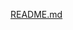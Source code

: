 [README.md](https://github.com/JustineLongla/projects-blob-four-tier-mailing-app-infea/files/10365427/README.md)
